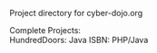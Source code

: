 Project directory for cyber-dojo.org    

Complete Projects:   
HundredDoors: Java
ISBN: PHP/Java
 
